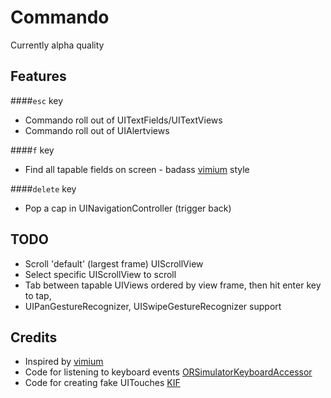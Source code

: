# Commando

Currently alpha quality

## Features
####`esc` key
- Commando roll out of UITextFields/UITextViews
- Commando roll out of UIAlertviews

####`f` key
- Find all tapable fields on screen - badass [vimium](http://vimium.github.io/) style

####`delete` key
- Pop a cap in UINavigationController (trigger back)

## TODO
- Scroll 'default' (largest frame) UIScrollView
- Select specific UIScrollView to scroll
- Tab between tapable UIViews ordered by view frame, then hit enter key to tap,
- UIPanGestureRecognizer, UISwipeGestureRecognizer support

## Credits
- Inspired by [vimium](http://vimium.github.io/)
- Code for listening to keyboard events [ORSimulatorKeyboardAccessor](https://github.com/orta/ORSimulatorKeyboardAccessor)
- Code for creating fake UITouches [KIF](https://github.com/kif-framework/KIF)
